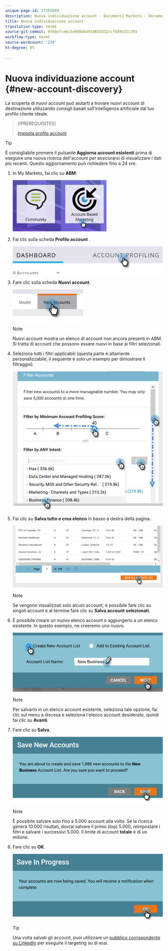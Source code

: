 ```yaml
---
unique-page-id: 37355609
description: Nuova individuazione account - Documenti Marketo - Documentazione del prodotto
title: Nuova individuazione account
translation-type: tm+mt
source-git-commit: 9f88e7cebc5e9d0d4491d65d332ccfdd9a31c395
workflow-type: tm+mt
source-wordcount: '274'
ht-degree: 0%

---
```



# Nuova individuazione account {#new-account-discovery}

La scoperta di nuovi account può aiutarti a trovare nuovi account di destinazione utilizzando consigli basati sull’intelligenza artificiale dal tuo profilo cliente ideale.

>[!PREREQUISITES]
>
>[Imposta profilo account](/help/marketo/product-docs/target-account-management/account-profiling/setting-up-account-profiling.md)

>[!TIP]
>
>È consigliabile premere il pulsante **Aggiorna account esistenti** prima di eseguire una nuova ricerca dell&#39;account per assicurarsi di visualizzare i dati più recenti. Questo aggiornamento può richiedere fino a 24 ore.

1. In My Marketo, fai clic su **ABM**.

   ![](assets/one-1.png)

1. Fai clic sulla scheda **Profilo account** .

   ![](assets/two-2.png)

1. Fare clic sulla scheda **Nuovi account**.

   ![](assets/three-1.png)

   >[!NOTE]
   >
   >Nuovi account mostra un elenco di account non ancora presenti in ABM. Si tratta di account che possono essere nuovi in base ai filtri selezionati.

1. Seleziona tutti i filtri applicabili (questa parte è altamente personalizzabile, il seguente è solo un esempio per dimostrare il filtraggio).

   ![](assets/four-1.png)

1. Fai clic su **Salva tutto e crea elenco** in basso a destra della pagina.

   ![](assets/five-1.png)

   >[!NOTE]
   >
   >Se vengono visualizzati solo alcuni account, è possibile fare clic su singoli account e al termine fare clic su **Salva account selezionati**.

1. È possibile creare un nuovo elenco account o aggiungerlo a un elenco esistente. In questo esempio, ne creeremo uno nuovo.

   ![](assets/six-1.png)

   >[!NOTE]
   >
   >Per salvarlo in un elenco account esistente, seleziona tale opzione, fai clic sul menu a discesa e seleziona l&#39;elenco account desiderato, quindi fai clic su **Avanti**.

1. Fare clic su **Salva**.

   ![](assets/seven-1.png)

   >[!NOTE]
   >
   >È possibile salvare solo fino a 5.000 account alla volta. Se la ricerca genera 10.000 risultati, dovrai salvare il primo (top) 5.000, reimpostare i filtri e salvare i successivi 5.000. Il limite di account **totale** è di un milione.

1. Fare clic su **OK**.

   ![](assets/eight.png)

   >[!TIP]
   >
   >Una volta salvati gli account, puoi utilizzare un [pubblico corrispondente su LinkedIn](/help/marketo/product-docs/target-account-management/target/create-a-matched-audience-on-linkedin.md) per eseguire il targeting su di essi.
